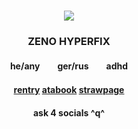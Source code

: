 ### <p align="center"> ![](https://i.imgur.com/DnW92xF.png)
### <p align="center">ZENO HYPERFIX
#### <p align="center"> he/any　　ger/rus　　adhd
#### <p align="center"> [rentry](https://rentry.co/maenoakiR34)    [atabook](https://maeno.atabook.org)    [strawpage](https://yaoireigen02.straw.page)
#### <p align="center">ask 4 socials ^q^
